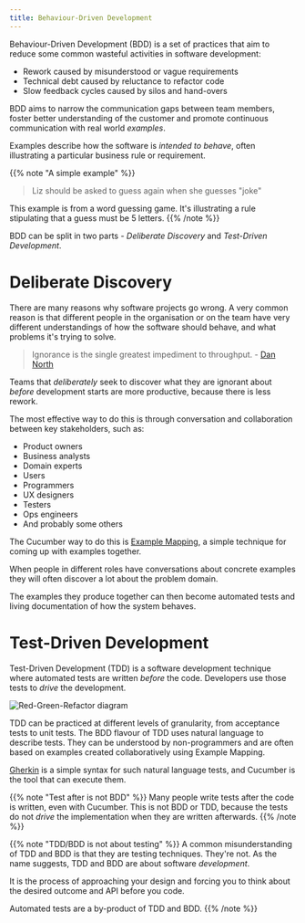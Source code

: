 ```yaml
---
title: Behaviour-Driven Development
---
```


Behaviour-Driven Development (BDD) is a set of practices that aim to reduce 
some common wasteful activities in software development:

* Rework caused by misunderstood or vague requirements
* Technical debt caused by reluctance to refactor code
* Slow feedback cycles caused by silos and hand-overs

BDD aims to narrow the communication gaps between team members, foster better understanding of
the customer and promote continuous communication with real world *examples*.

Examples describe how the software is *intended to behave*, often illustrating a particular business rule or requirement.

{{% note "A simple example" %}}
> Liz should be asked to guess again when she guesses "joke"

This example is from a word guessing game. It's illustrating a rule
stipulating that a guess must be 5 letters. 
{{% /note %}}

BDD can be split in two parts - *Deliberate Discovery* and *Test-Driven Development*.

# Deliberate Discovery

There are many reasons why software projects go wrong. A very common reason
is that different people in the organisation or on the team have very different
understandings of how the software should behave, and what problems it's trying
to solve.

> Ignorance is the single greatest impediment to throughput. - [Dan North](https://dannorth.net/2010/08/30/introducing-deliberate-discovery/)

Teams that *deliberately* seek to discover what they are ignorant about *before* 
development starts are more productive, because there is less rework.

The most effective way to do this is through conversation and collaboration between
key stakeholders, such as:

* Product owners
* Business analysts
* Domain experts
* Users
* Programmers
* UX designers
* Testers
* Ops engineers
* And probably some others

The Cucumber way to do this is [Example Mapping](https://cucumber.io/blog/2015/12/08/example-mapping-introduction), a
simple technique for coming up with examples together.

When people in different roles have conversations about concrete examples
they will often discover a lot about the problem domain.

The examples they produce together can then become automated tests and living
documentation of how the system behaves.

# Test-Driven Development

Test-Driven Development (TDD) is a software development technique where automated tests are written
*before* the code. Developers use those tests to *drive* the development.

![Red-Green-Refactor diagram](/img/TDD-cycle.png)

TDD can be practiced at different levels of granularity, from acceptance tests
to unit tests. The BDD flavour of TDD uses natural language to describe tests. 
They can be understood by non-programmers and are often based on examples created 
collaboratively using Example Mapping.

[Gherkin](/gherkin) is a simple syntax for such natural language tests, and
Cucumber is the tool that can execute them.

{{% note "Test after is not BDD" %}}
Many people write tests after the code is written, even with Cucumber. This is
not BDD or TDD, because the tests do not *drive* the implementation when they
are written afterwards.
{{% /note %}}

{{% note "TDD/BDD is not about testing" %}}
A common misunderstanding of TDD and BDD is that they are
testing techniques. They're not. As the name suggests, TDD and BDD are about software *development*.

It is the process of approaching your design and forcing you to think about the desired
outcome and API before you code.

Automated tests are a by-product of TDD and BDD.
{{% /note %}}